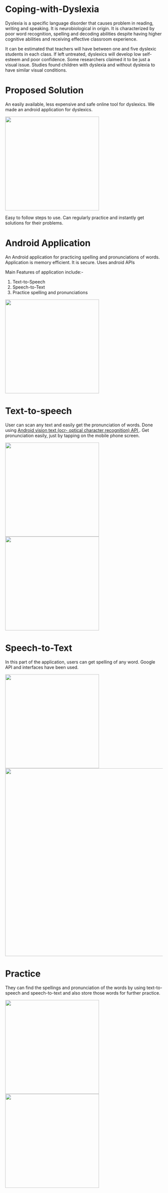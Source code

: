 # Coping-with-Dyslexia

Dyslexia is a specific language disorder that causes problem in reading, writing and speaking. It is neurobiological in origin. It is characterized by poor word recognition, spelling and decoding abilities despite having higher cognitive abilities and receiving effective classroom experience.

It can be estimated that teachers will have between one and five dyslexic students in each class. If left untreated, dyslexics will develop low self-esteem and poor confidence.
Some researchers claimed it to be just a visual issue. Studies found children with dyslexia and without dyslexia to have
similar visual conditions.

# Proposed Solution

An easily available, less expensive and safe online tool for dyslexics.
We made an android application for dyslexics.

<img src="https://github.com/isha-git/App-for-Dyslexia/blob/master/images/StartPage.png" width="300">

Easy to follow steps to use.
Can regularly practice and instantly get solutions for their problems.

# Android Application

An Android application for practicing spelling and pronunciations of words.
Application is memory efficient.
It is secure.
Uses android APIs

Main Features of application include:-
1) Text-to-Speech
2) Speech-to-Text
3) Practice spelling and pronunciations

<img src="https://github.com/isha-git/App-for-Dyslexia/blob/master/images/HomePage.png" width="300">

# Text-to-speech
User can scan any text and easily get the pronunciation of words.
Done using <a href="https://codelabs.developers.google.com/codelabs/mobile-vision-ocr/#0"> Android vision text (ocr- optical character recognition) API </a>.
Get pronunciation easily, just by tapping on the mobile phone screen.

<img src="https://github.com/isha-git/App-for-Dyslexia/blob/master/images/TextToSpeech.png" width="300">
<img src="https://github.com/isha-git/App-for-Dyslexia/blob/master/images/TextToSpeechExample.jpeg" width="300">

# Speech-to-Text
In this part of the application, users can get spelling of any word.
Google API and interfaces have been used.

<img src="https://github.com/isha-git/App-for-Dyslexia/blob/master/images/SpeechToText.png" width="300">
<img src="https://github.com/isha-git/App-for-Dyslexia/blob/master/images/SpeechToTextExample.png" width="600">

# Practice
They can find the spellings and pronunciation of the words by using text-to-speech and speech-to-text and also store those words for further practice.

<img src="https://github.com/isha-git/App-for-Dyslexia/blob/master/images/PracticeSpelling.jpeg" width="300">
<img src="https://github.com/isha-git/App-for-Dyslexia/blob/master/images/PracticePronunciation.jpeg" width="300">

<!--**Team Members**
The project was developed with <a href="https://github.com/jagriti04">Jagriti</a> for the Optional Project (PR201) under the guidance of Dr. Sraban K. Mohanty at the Indian Instiute of Information Technology, Design and Manufacturing, Jabalpur, India.>
